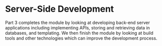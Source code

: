 # Server-Side Development

Part 3 completes the module by looking at developing back-end server applications including implementing APIs, storing and retrieving data in databases, and templating. We then finish the module by looking at build tools and other technologies which can improve the development process. 
